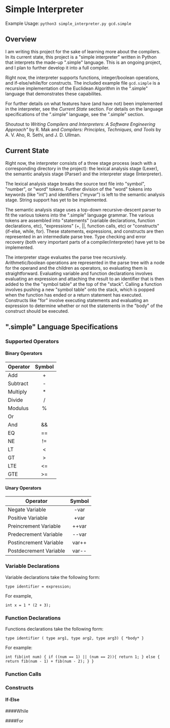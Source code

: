 # Simple Interpreter

Example Usage: `python3 simple_interpreter.py gcd.simple`

## Overview

I am writing this project for the sake of learning more about the compilers. In its current state, this project is a "simple interpreter" written in Python that interprets the made-up ".simple" language. This is an ongoing project, and I plan to further develop it into a full compiler. 

Right now, the interpreter supports functions, integer/boolean operations, and if-else/while/for constructs. The included example file `gcd.simple` is a recursive implementation of the Euclidean Algorithm in the ".simple" language that demonstrates these capabilites.

For further details on what features have (and have not) been implemented in the interpreter, see the *Current State* section. For details on the language specifications of the ".simple" language, see the ".simple" section.

Shoutout to *Writing Compilers and Interpreters: A Software Engineering Approach"* by R. Mak and *Compilers: Principles, Techniques, and Tools* by A. V. Aho, R. Sethi, and J. D. Ullman.

## Current State

Right now, the interpreter consists of a three stage process (each with a corresponding directory in the project): the lexical analysis stage (Lexer), the semantic analysis stage (Parser) and the interpreter stage (Interpreter). 

The lexical analysis stage breaks the source text file into "symbol", "number", or "word" tokens. Further division of the "word" tokens into keywords (like "int") and identifiers ("myvar") is left to the semantic analysis stage. String support has yet to be implemented.

The semantic analysis stage uses a top-down recursive-descent parser to fit the various tokens into the ".simple" language grammar. The various tokens are assembled into "statements" (variable declarations, function declarations, etc), "expressions" (+, ||, function calls, etc) or "constructs" (if-else, while, for). These statements, expressions, and constructs are then represented in an intermediate parse tree. Type checking and error recovery (both very important parts of a compiler/interpreter) have yet to be implemented. 

The interpreter stage evaluates the parse tree recursively. Arithmetic/boolean operations are represented in the parse tree with a node for the operand and the children as operators, so evaluating them is straightforward. Evaluating variable and function declarations involves evaluating an expression and attaching the result to an identifier that is then added to the the "symbol table" at the top of the "stack". Calling a function involves pushing a new "symbol table" onto the stack, which is popped when the function has ended or a return statement has executed. Constructs like "for" involve executing statements and evaluating an expression to determine whether or not the statements in the "body" of the construct should be executed. 

## ".simple" Language Specifications

### Supported Operators

#### Binary Operators

| Operator   | Symbol   |
| ---------- | :------: |
| Add        | +        |
| Subtract   | -        |
| Multiply   | *        |
| Divide     | /        |
| Modulus    | %        |
| Or         | ||       |
| And        | &&       |
| EQ         | ==       |
| NE         | !=       |
| LT         | <        |
| GT         | >        |
| LTE        | <=       |
| GTE        | >=       | 

#### Unary Operators

| Operator               | Symbol     |
| ---------------------- | :--------: |
| Negate Variable        | -var       |
| Positive Variable      | +var       |
| Preincrement Variable  | ++var      |
| Predecrement Variable  | --var      |
| Postincrement Variable | var++      |
| Postdecrement Variable | var--      |

### Variable Declarations

Variable declarations take the following form:

`type identifier = expression;`

For example, 

`int x = 1 * (2 + 3);`

### Function Declarations

Functions declarations take the following form:

`type identifier ( type arg1, type arg2, type arg3) {
    *body*
}`

For example:

`int fib(int num) {
    if ((num == 1) || (num == 2)){
        return 1;
    } else {
        return fib(num - 1) + fib(num - 2);
    }
}`

### Function Calls

### Constructs

#### If-Else

####While

####For
